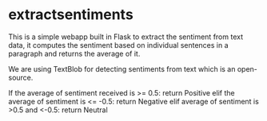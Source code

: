 # extractsentiments

This is a simple webapp built in Flask to extract the sentiment from text data, it computes the sentiment based on individual sentences in a paragraph and returns the average of it.

We are using TextBlob for detecting sentiments from text which is an open-source.

If the average of sentiment received is >= 0.5:
  return Positive
elif the average of sentiment is <= -0.5:
  return Negative
elif average of sentiment is >0.5 and <-0.5:
  return Neutral


